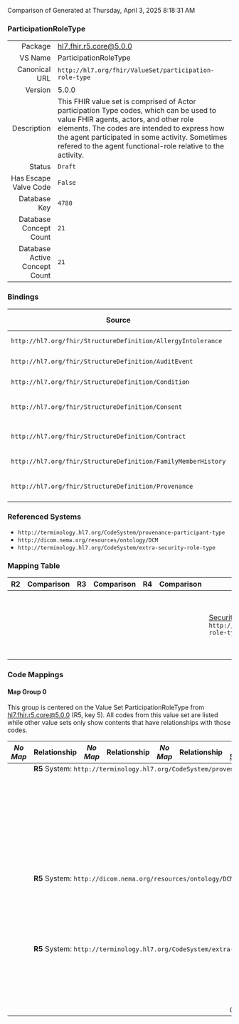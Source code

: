 Comparison of 
Generated at Thursday, April 3, 2025 8:18:31 AM

### ParticipationRoleType

|      |     |
| ---: | --- |
| Package | hl7.fhir.r5.core@5.0.0 |
| VS Name | ParticipationRoleType |
| Canonical URL | `http://hl7.org/fhir/ValueSet/participation-role-type` |
| Version | 5.0.0 |
| Description | This FHIR value set is comprised of Actor participation Type codes, which can be used to value FHIR agents, actors, and other role elements. The codes are intended to express how the agent participated in some activity. Sometimes refered to the agent functional-role relative to the activity. |
| Status | `Draft` |
| Has Escape Valve Code | `False` |
| Database Key | `4780` |
| Database Concept Count | `21` |
| Database Active Concept Count | `21` |
### Bindings

| Source | Element | Binding | Strength | Element Short |
| ------ | ------- | ------- | -------- | ------------- |
| `http://hl7.org/fhir/StructureDefinition/AllergyIntolerance` | `AllergyIntolerance.participant.function` | `http://hl7.org/fhir/ValueSet/participation-role-type` | `Extensible` | Type of involvement |
| `http://hl7.org/fhir/StructureDefinition/AuditEvent` | `AuditEvent.agent.type` | `http://hl7.org/fhir/ValueSet/participation-role-type` | `Preferred` | How agent participated |
| `http://hl7.org/fhir/StructureDefinition/Condition` | `Condition.participant.function` | `http://hl7.org/fhir/ValueSet/participation-role-type` | `Extensible` | Type of involvement |
| `http://hl7.org/fhir/StructureDefinition/Consent` | `Consent.provision.actor.role` | `http://hl7.org/fhir/ValueSet/participation-role-type` | `Extensible` | How the actor is involved |
| `http://hl7.org/fhir/StructureDefinition/Contract` | `Contract.term.action.performerType` | `http://hl7.org/fhir/ValueSet/participation-role-type` | `Example` | Kind of service performer |
| `http://hl7.org/fhir/StructureDefinition/FamilyMemberHistory` | `FamilyMemberHistory.participant.function` | `http://hl7.org/fhir/ValueSet/participation-role-type` | `Extensible` | Type of involvement |
| `http://hl7.org/fhir/StructureDefinition/Provenance` | `Provenance.agent.type` | `http://hl7.org/fhir/ValueSet/participation-role-type` | `Example` | How the agent participated |

### Referenced Systems

* `http://terminology.hl7.org/CodeSystem/provenance-participant-type`
* `http://dicom.nema.org/resources/ontology/DCM`
* `http://terminology.hl7.org/CodeSystem/extra-security-role-type`
### Mapping Table

| R2 | Comparison | R3 | Comparison | R4 | Comparison | R4B | Comparison | R5
| --- | --- | --- | --- | --- | --- | --- | --- | ---
| | | | | | | [SecurityRoleType](/docs/R4B/ValueSets/SecurityRoleType.md)<br/> `http://hl7.org/fhir/ValueSet/security-role-type\|4.3.0` | →→→→→→→<br/>``<br/>- DBKey: `961`<br/>- Reviewed: `n/a`<br/>- By: `n/a`<br/>→→→→→→→<hr/>←←←←←←←<br/>``<br/>- DBKey: `1222`<br/>- Reviewed: `n/a`<br/>- By: `n/a`<br/>←←←←←←←| [ParticipationRoleType](/docs/R5/ValueSets/ParticipationRoleType.md)<br/> `http://hl7.org/fhir/ValueSet/participation-role-type\|5.0.0` 

### Code Mappings


#### Map Group 0

This group is centered on the Value Set ParticipationRoleType from hl7.fhir.r5.core@5.0.0 (R5, key 5).
All codes from this value set are listed while other value sets only show contents that have relationships with those codes.

| *No Map* | Relationship | *No Map* | Relationship | *No Map* | Relationship | [R4B SecurityRoleType](/docs/R4B/ValueSets/SecurityRoleType.md)| Relationship | R5 ParticipationRoleType
| --- | --- | --- | --- | --- | --- | --- | --- | ---
| <td colspan="8">**R5** System: `http://terminology.hl7.org/CodeSystem/provenance-participant-type`
| | | | | | | | | **`enterer`**
| | | | | | | | | **`performer`**
| | | | | | | | | **`author`**
| | | | | | | | | **`verifier`**
| | | | | | | | | **`legal`**
| | | | | | | | | **`attester`**
| | | | | | | | | **`informant`**
| | | | | | | | | **`custodian`**
| | | | | | | | | **`assembler`**
| | | | | | | | | **`composer`**
| <td colspan="8">**R5** System: `http://dicom.nema.org/resources/ontology/DCM`
| | | | | | | | | **`110150`**
| | | | | | | | | **`110151`**
| | | | | | | | | **`110152`**
| | | | | | | | | **`110153`**
| | | | | | | | | **`110154`**
| | | | | | | | | **`110155`**
| <td colspan="8">**R5** System: `http://terminology.hl7.org/CodeSystem/extra-security-role-type`
| | | | | | | | | **`authserver`**
| | | | | | | | | **`datacollector`**
| | | | | | | | | **`dataprocessor`**
| | | | | | | | | **`datasubject`**
| | | | | | | | | **`humanuser`**
| | | | | | | *0 of 0 codes used* | | *21 of 21 codes used* 

